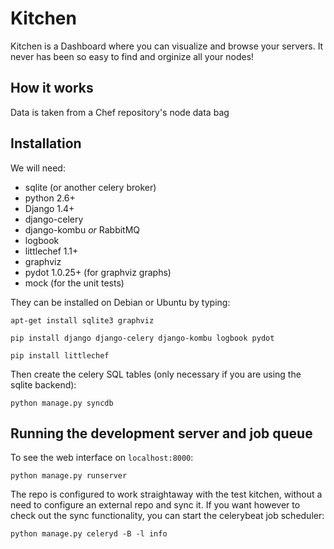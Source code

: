 # Kitchen

Kitchen is a Dashboard where you can visualize and browse your servers.
It never has been so easy to find and orginize all your nodes!

## How it works

Data is taken from a Chef repository's node data bag

## Installation

We will need:

* sqlite (or another celery broker)
* python 2.6+
* Django 1.4+
* django-celery
* django-kombu *or* RabbitMQ
* logbook
* littlechef 1.1+
* graphviz
* pydot 1.0.25+ (for graphviz graphs)
* mock (for the unit tests)

They can be installed on Debian or Ubuntu by typing:

`apt-get install sqlite3 graphviz`

`pip install django django-celery django-kombu logbook pydot`

`pip install littlechef`

Then create the celery SQL tables (only necessary if you are using the sqlite
backend):

`python manage.py syncdb`

## Running the development server and job queue

To see the web interface on `localhost:8000`:

`python manage.py runserver`

The repo is configured to work straightaway with the test kitchen, without a need
to configure an external repo and sync it. If you want however to check out the 
sync functionality, you can start the celerybeat job scheduler:

`python manage.py celeryd -B -l info`
